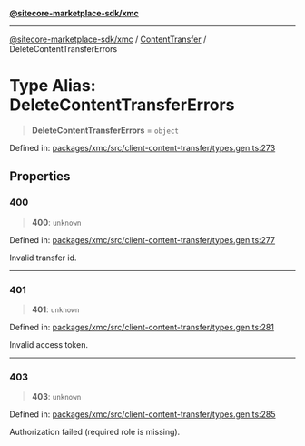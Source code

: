 [**@sitecore-marketplace-sdk/xmc**](../../../../README.md)

***

[@sitecore-marketplace-sdk/xmc](../../../../README.md) / [ContentTransfer](../README.md) / DeleteContentTransferErrors

# Type Alias: DeleteContentTransferErrors

> **DeleteContentTransferErrors** = `object`

Defined in: [packages/xmc/src/client-content-transfer/types.gen.ts:273](https://github.com/Sitecore/marketplace-sdk/blob/047115917e8843232ba2a4ba284b67585698b1c5/packages/xmc/src/client-content-transfer/types.gen.ts#L273)

## Properties

### 400

> **400**: `unknown`

Defined in: [packages/xmc/src/client-content-transfer/types.gen.ts:277](https://github.com/Sitecore/marketplace-sdk/blob/047115917e8843232ba2a4ba284b67585698b1c5/packages/xmc/src/client-content-transfer/types.gen.ts#L277)

Invalid transfer id.

***

### 401

> **401**: `unknown`

Defined in: [packages/xmc/src/client-content-transfer/types.gen.ts:281](https://github.com/Sitecore/marketplace-sdk/blob/047115917e8843232ba2a4ba284b67585698b1c5/packages/xmc/src/client-content-transfer/types.gen.ts#L281)

Invalid access token.

***

### 403

> **403**: `unknown`

Defined in: [packages/xmc/src/client-content-transfer/types.gen.ts:285](https://github.com/Sitecore/marketplace-sdk/blob/047115917e8843232ba2a4ba284b67585698b1c5/packages/xmc/src/client-content-transfer/types.gen.ts#L285)

Authorization failed (required role is missing).
